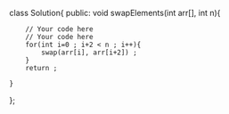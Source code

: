 class Solution{
  public:
    void swapElements(int arr[], int n){
        
        // Your code here
        // Your code here
        for(int i=0 ; i+2 < n ; i++){
            swap(arr[i], arr[i+2]) ;
        }
        return ;
        
    }
};
